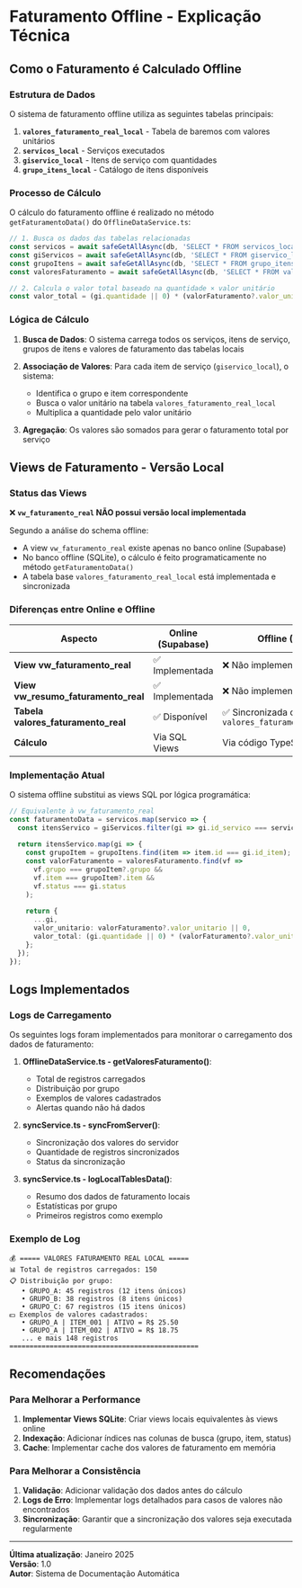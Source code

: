 # Faturamento Offline - Explicação Técnica

## Como o Faturamento é Calculado Offline

### Estrutura de Dados

O sistema de faturamento offline utiliza as seguintes tabelas principais:

1. **`valores_faturamento_real_local`** - Tabela de baremos com valores unitários
2. **`servicos_local`** - Serviços executados
3. **`giservico_local`** - Itens de serviço com quantidades
4. **`grupo_itens_local`** - Catálogo de itens disponíveis

### Processo de Cálculo

O cálculo do faturamento offline é realizado no método `getFaturamentoData()` do `OfflineDataService.ts`:

```typescript
// 1. Busca os dados das tabelas relacionadas
const servicos = await safeGetAllAsync(db, 'SELECT * FROM servicos_local');
const giServicos = await safeGetAllAsync(db, 'SELECT * FROM giservico_local');
const grupoItens = await safeGetAllAsync(db, 'SELECT * FROM grupo_itens_local');
const valoresFaturamento = await safeGetAllAsync(db, 'SELECT * FROM valores_faturamento_real_local');

// 2. Calcula o valor total baseado na quantidade × valor unitário
const valor_total = (gi.quantidade || 0) * (valorFaturamento?.valor_unitario || 0);
```

### Lógica de Cálculo

1. **Busca de Dados**: O sistema carrega todos os serviços, itens de serviço, grupos de itens e valores de faturamento das tabelas locais

2. **Associação de Valores**: Para cada item de serviço (`giservico_local`), o sistema:
   - Identifica o grupo e item correspondente
   - Busca o valor unitário na tabela `valores_faturamento_real_local`
   - Multiplica a quantidade pelo valor unitário

3. **Agregação**: Os valores são somados para gerar o faturamento total por serviço

## Views de Faturamento - Versão Local

### Status das Views

❌ **`vw_faturamento_real` NÃO possui versão local implementada**

Segundo a análise do schema offline:
- A view `vw_faturamento_real` existe apenas no banco online (Supabase)
- No banco offline (SQLite), o cálculo é feito programaticamente no método `getFaturamentoData()`
- A tabela base `valores_faturamento_real_local` está implementada e sincronizada

### Diferenças entre Online e Offline

| Aspecto | Online (Supabase) | Offline (SQLite) |
|---------|-------------------|------------------|
| **View vw_faturamento_real** | ✅ Implementada | ❌ Não implementada |
| **View vw_resumo_faturamento_real** | ✅ Implementada | ❌ Não implementada |
| **Tabela valores_faturamento_real** | ✅ Disponível | ✅ Sincronizada como `valores_faturamento_real_local` |
| **Cálculo** | Via SQL Views | Via código TypeScript |

### Implementação Atual

O sistema offline substitui as views SQL por lógica programática:

```typescript
// Equivalente à vw_faturamento_real
const faturamentoData = servicos.map(servico => {
  const itensServico = giServicos.filter(gi => gi.id_servico === servico.id);
  
  return itensServico.map(gi => {
    const grupoItem = grupoItens.find(item => item.id === gi.id_item);
    const valorFaturamento = valoresFaturamento.find(vf => 
      vf.grupo === grupoItem?.grupo && 
      vf.item === grupoItem?.item && 
      vf.status === gi.status
    );
    
    return {
      ...gi,
      valor_unitario: valorFaturamento?.valor_unitario || 0,
      valor_total: (gi.quantidade || 0) * (valorFaturamento?.valor_unitario || 0)
    };
  });
});
```

## Logs Implementados

### Logs de Carregamento

Os seguintes logs foram implementados para monitorar o carregamento dos dados de faturamento:

1. **OfflineDataService.ts - getValoresFaturamento()**:
   - Total de registros carregados
   - Distribuição por grupo
   - Exemplos de valores cadastrados
   - Alertas quando não há dados

2. **syncService.ts - syncFromServer()**:
   - Sincronização dos valores do servidor
   - Quantidade de registros sincronizados
   - Status da sincronização

3. **syncService.ts - logLocalTablesData()**:
   - Resumo dos dados de faturamento locais
   - Estatísticas por grupo
   - Primeiros registros como exemplo

### Exemplo de Log

```
💰 ===== VALORES FATURAMENTO REAL LOCAL =====
📊 Total de registros carregados: 150
📋 Distribuição por grupo:
   • GRUPO_A: 45 registros (12 itens únicos)
   • GRUPO_B: 38 registros (8 itens únicos)
   • GRUPO_C: 67 registros (15 itens únicos)
💵 Exemplos de valores cadastrados:
   • GRUPO_A | ITEM_001 | ATIVO = R$ 25.50
   • GRUPO_A | ITEM_002 | ATIVO = R$ 18.75
   ... e mais 148 registros
===============================================
```

## Recomendações

### Para Melhorar a Performance

1. **Implementar Views SQLite**: Criar views locais equivalentes às views online
2. **Indexação**: Adicionar índices nas colunas de busca (grupo, item, status)
3. **Cache**: Implementar cache dos valores de faturamento em memória

### Para Melhorar a Consistência

1. **Validação**: Adicionar validação dos dados antes do cálculo
2. **Logs de Erro**: Implementar logs detalhados para casos de valores não encontrados
3. **Sincronização**: Garantir que a sincronização dos valores seja executada regularmente

---

**Última atualização**: Janeiro 2025  
**Versão**: 1.0  
**Autor**: Sistema de Documentação Automática